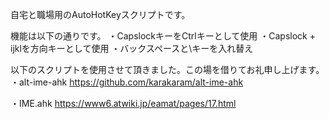 自宅と職場用のAutoHotKeyスクリプトです。

機能は以下の通りです。
・CapslockキーをCtrlキーとして使用
・Capslock + ijklを方向キーとして使用
・バックスペースと\キーを入れ替え

以下のスクリプトを使用させて頂きました。この場を借りてお礼申し上げます。
・alt-ime-ahk
https://github.com/karakaram/alt-ime-ahk

・IME.ahk
https://www6.atwiki.jp/eamat/pages/17.html